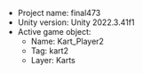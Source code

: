 <!-- UNITY CODE ASSIST INSTRUCTIONS START -->
- Project name: final473
- Unity version: Unity 2022.3.41f1
- Active game object:
  - Name: Kart_Player2
  - Tag: kart2
  - Layer: Karts
<!-- UNITY CODE ASSIST INSTRUCTIONS END -->